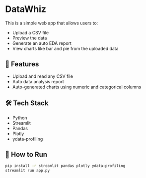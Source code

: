 # DataWhiz

This is a simple web app that allows users to:

- Upload a CSV file
- Preview the data
- Generate an auto EDA report
- View charts like bar and pie from the uploaded data

## 🔧 Features

- Upload and read any CSV file
- Auto data analysis report
- Auto-generated charts using numeric and categorical columns

## 🛠 Tech Stack

- Python
- Streamlit
- Pandas
- Plotly
- ydata-profiling

## 🚀 How to Run

```bash
pip install -r streamlit pandas plotly ydata-profiling
streamlit run app.py
